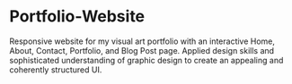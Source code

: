 # Portfolio-Website
Responsive website for my visual art portfolio with an interactive Home, About, Contact, Portfolio, and Blog Post page. Applied design skills and sophisticated understanding of graphic design to create an appealing and coherently structured UI.
